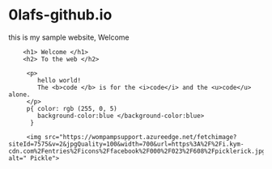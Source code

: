 # 0lafs-github.io

this is my sample website, Welcome

<!DOCTYPE html>

<html>

<head>
    <link rel="stylesheet"  href="index.css">
    <link href="https://fonts.googleapis.com/css2?family=Walter+Turncoat&display=swap" rel="stylesheet">

</head>

<style>
 

</style>

<body>


		<h1> Welcome </h1>
		<h2> To the web </h2>

		 <p>  
            hello world!	
            The <b>code </b> is for the <i>code</i> and the <u>code</u> alone.	
         </p>
         p{ color: rgb (255, 0, 5)
            background-color:blue </background-color:blue>
          }

         <img src="https://wompampsupport.azureedge.net/fetchimage?siteId=7575&v=2&jpgQuality=100&width=700&url=https%3A%2F%2Fi.kym-cdn.com%2Fentries%2Ficons%2Ffacebook%2F000%2F023%2F608%2Fpicklerick.jpg" alt=" Pickle">


 </body>
</html>
 
